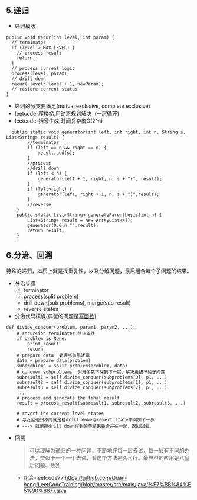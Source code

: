 ## 5.递归
* 递归模版
```
public void recur(int level, int param) { 
  // terminator 
  if (level > MAX_LEVEL) { 
    // process result 
    return; 
  }
  // process current logic 
  process(level, param); 
  // drill down 
  recur( level: level + 1, newParam); 
  // restore current status 
}
```
* 递归的分支要满足(mutual exclusive, complete exclusive)
* leetcode-爬楼梯,用动态规划解决（一层循环)
* leetcode-括号生成,时间复杂度O(2^n)
```
  public static void generator(int left, int right, int n, String s, List<String> result) {
        //terminator
        if (left == n && right == n) {
            result.add(s);
        }
        //process
        //drill down
        if (left < n) {
            generator(left + 1, right, n, s + "(", result);
        }
        if (left>right) {
            generator(left, right + 1, n, s + ")",result);
        }   
        //reverse
    }
    public static List<String> generateParenthesis(int n) {
        List<String> result = new ArrayList<>();
        generator(0,0,n,"",result);
        return result;
    }
```

## 6.分治、回溯
特殊的递归，本质上就是找重复性，以及分解问题，最后组合每个子问题的结果。
* 分治步骤
    - terminator
    - process(split problem)
    - drill down(sub problems), merge(sub result)
    - reverse states
* 分治代码模版(典型的问题是[幂函数](https://github.com/Quan-heng/LeetCodeTraining/blob/master/src/main/java/Pow50.java))
```
def divide_conquer(problem, param1, param2, ...):
    # recursion terminator 终止条件
    if problem is None:
        print_result
        return
    # prepare data  处理当前层逻辑
    data = prepare_data(problem)
    subproblems = split_problem(problem, data)
    # conquer subproblems  调用函数下探到下一层，解决更细节的子问题
    subresult1 = self.divide_conquer(subproblems[0], p1, ...)
    subresult2 = self.divide_conquer(subproblems[1], p1, ...)
    subresult3 = self.divide_conquer(subproblems[2], p1, ...)
    ...
    # process and generate the final result
    result = process_result(subresult1, subresult2, subresult3, ...)

    # revert the current level states
    # 与泛型递归不同就是在drill down与revert state中间加了一步
    # ---> 就是把drill down得到的子结果要合并在一起，返回回去。
```

* 回溯
    > 可以理解为递归的一种问题，不断地在每一层去试，每一层有不同的办法，类似于一个一个去试，看这个方法是否可行。最典型的应用是八皇后问题、数独
     * 组合-leetcode77 https://github.com/Quan-heng/LeetCodeTraining/blob/master/src/main/java/%E7%BB%84%E5%90%8877.java